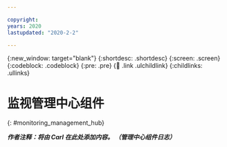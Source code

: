 ```yaml
---

copyright:
years: 2020
lastupdated: "2020-2-2"

---
```


{:new_window: target="blank"}
{:shortdesc: .shortdesc}
{:screen: .screen}
{:codeblock: .codeblock}
{:pre: .pre}
{:child: .link .ulchildlink}
{:childlinks: .ullinks}

# 监视管理中心组件
{: #monitoring_management_hub}

***作者注释：将由 Carl 在此处添加内容。 （管理中心组件日志）***
